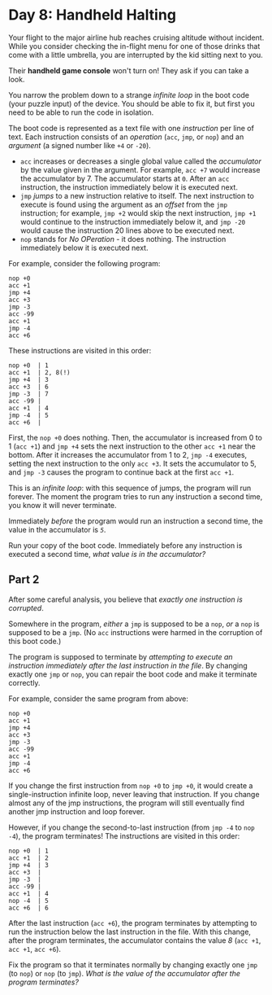 # Day 8: Handheld Halting

Your flight to the major airline hub reaches cruising altitude without incident.
While you consider checking the in-flight menu for one of those drinks that come
with a little umbrella, you are interrupted by the kid sitting next to you.

Their **handheld game console** won't turn on! They ask if you can take a look.

You narrow the problem down to a strange *infinite loop* in the boot code (your
puzzle input) of the device. You should be able to fix it, but first you need to
be able to run the code in isolation.

The boot code is represented as a text file with one *instruction* per line of
text. Each instruction consists of an *operation* (`acc`, `jmp`, or `nop`) and
an *argument* (a signed number like `+4` or `-20`).

  * `acc` increases or decreases a single global value called the *accumulator*
    by the value given in the argument. For example, `acc +7` would increase the
    accumulator by 7. The accumulator starts at `0`. After an `acc` instruction,
    the instruction immediately below it is executed next.
  * `jmp` *jumps* to a new instruction relative to itself. The next instruction
    to execute is found using the argument as an *offset* from the `jmp`
    instruction; for example, `jmp +2` would skip the next instruction, `jmp +1`
    would continue to the instruction immediately below it, and `jmp -20` would
    cause the instruction 20 lines above to be executed next.
  * `nop` stands for *No OPeration* - it does nothing. The instruction
    immediately below it is executed next.

For example, consider the following program:

```
nop +0
acc +1
jmp +4
acc +3
jmp -3
acc -99
acc +1
jmp -4
acc +6
```

These instructions are visited in this order:

```
nop +0  | 1
acc +1  | 2, 8(!)
jmp +4  | 3
acc +3  | 6
jmp -3  | 7
acc -99 |
acc +1  | 4
jmp -4  | 5
acc +6  |
```

First, the `nop +0` does nothing. Then, the accumulator is increased from 0 to 1
(`acc +1`) and `jmp +4` sets the next instruction to the other `acc +1` near the
bottom. After it increases the accumulator from 1 to 2, `jmp -4` executes,
setting the next instruction to the only `acc +3`. It sets the accumulator to 5,
and `jmp -3` causes the program to continue back at the first `acc +1`.

This is an *infinite loop*: with this sequence of jumps, the program will run
forever. The moment the program tries to run any instruction a second time, you
know it will never terminate.

Immediately *before* the program would run an instruction a second time, the
value in the accumulator is *`5`*.

Run your copy of the boot code. Immediately before any instruction is executed a
second time, *what value is in the accumulator?*

## Part 2

After some careful analysis, you believe that *exactly one instruction is
corrupted*.

Somewhere in the program, *either* a `jmp` is supposed to be a `nop`, *or* a
`nop` is supposed to be a `jmp`. (No `acc` instructions were harmed in the
corruption of this boot code.)

The program is supposed to terminate by *attempting to execute an instruction
immediately after the last instruction in the file*. By changing exactly one
`jmp` or `nop`, you can repair the boot code and make it terminate correctly.

For example, consider the same program from above:

```
nop +0
acc +1
jmp +4
acc +3
jmp -3
acc -99
acc +1
jmp -4
acc +6
```

If you change the first instruction from `nop +0` to `jmp +0`, it would create a
single-instruction infinite loop, never leaving that instruction. If you change
almost any of the jmp instructions, the program will still eventually find
another jmp instruction and loop forever.

However, if you change the second-to-last instruction (from `jmp -4` to `nop
-4`), the program terminates! The instructions are visited in this order:

```
nop +0  | 1
acc +1  | 2
jmp +4  | 3
acc +3  |
jmp -3  |
acc -99 |
acc +1  | 4
nop -4  | 5
acc +6  | 6
```

After the last instruction (`acc +6`), the program terminates by attempting to
run the instruction below the last instruction in the file. With this change,
after the program terminates, the accumulator contains the value *8* (`acc +1`,
`acc +1`, `acc +6`).

Fix the program so that it terminates normally by changing exactly one `jmp` (to
`nop`) or `nop` (to `jmp`). *What is the value of the accumulator after the
program terminates?*
